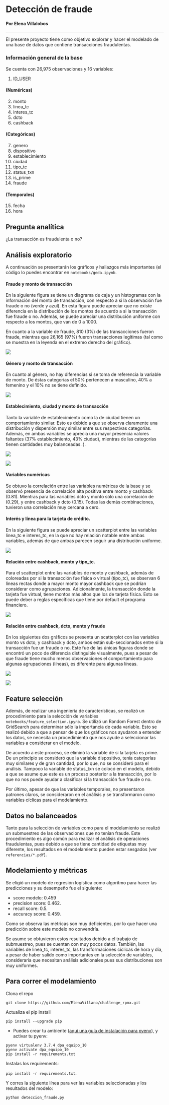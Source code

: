 # Detección de fraude 

#### Por Elena Villalobos 
_____


El presente proyecto tiene como objetivo explorar y hacer el modelado de una base de datos que contiene transacciones fraudulentas. 

### Información general de la base

Se cuenta con 26,975 observaciones y 16 variables:

1. ID_USER

#### (Numéricas)

2. monto 
3. linea_tc 
4. interes_tc 
5. dcto
6. cashback

#### (Categóricas)

7. genero
8. dispositivo
9. establecimiento
10. ciudad
11. tipo_tc
12. status_txn
13. is_prime
14. fraude

#### (Temporales)

15. fecha
16. hora 

## Pregunta analítica

¿La transacción es fraudulenta o no?

## Análisis exploratorio 

A continuación se presentarán los gráficos y hallazgos más importantes (el código lo puedes encontrar en `notebooks/geda.ipynb`.

#### Fraude y monto de transacción

En la siguiente figura se tiene un diagrama de caja y un histogramas con la información del monto de transacción, con respecto a si la observación fue fraude o no (verde y azul). En esta figura puede apreciar que no existe diferencia en la distribución de los montos de acuerdo a si la transacción fue fraude o no. Además, se puede apreciar una distribución uniforme con respecto a los montos, que van de 0 a 1000.

En cuanto a la variable de fraude, 810 (3\%)  de las transacciones fueron fraude, mientras que 26,165 (97\%) fueron transacciones legítimas (tal como se muestra en la leyenda en el extremo derecho del gráfico). 

![](notebooks/images/im1.png)

#### Género y monto de transacción

En cuanto al género, no hay diferencias si se toma de referencia la variable de monto. De éstas categorías el 50\% pertenecen a masculino, 40\% a femenino y el 10\% no se tiene definido. 

![](notebooks/images/im2.png)

#### Establecimiento, ciudad y monto de transacción

Tanto la variable de establecimiento como la de ciudad tienen un comportamiento similar. Esto es debido a que se observa claramente una distribución y dispersión muy similar entre sus respectivas categorías. Además, en ambas variables se aprecia una mayor presencia valores faltantes (37\% establecimiento, 43\% ciudad), mientras de las categorías tienen cantidades muy balanceadas. 
). 

![](notebooks/images/im3.png)

![](notebooks/images/im4.png)

####  Variables numéricas

Se obtuvo la correlación entre las variables numéricas de la base y se observó presencia de correlación alta positiva entre monto y cashback (0.81). Mientras para las variables dcto y monto sólo una correlación de (0.29), y entre cashback y dcto (0.15). Todas las demás combinaciones, tuvieron una correlación muy cercana a cero. 

####  Interés y línea para la tarjeta de crédito. 

En la siguiente figura se puede apreciar un scatterplot entre las variables linea_tc e interes_tc, en la que no hay relación notable entre ambas variables, además de que ambas parecen seguir una distribución uniforme. 

![](notebooks/images/im5.png)

#### Relación entre cashback, monto y tipo_tc.

Para el scatterplot entre las variables de monto y cashback, además de coloreadas por si la transacción fue física o virtual (tipo_tc), se observan 6 líneas rectas donde a mayor monto mayor cashback que se podrían considerar como agrupaciones. Adicionalmente, la transacción donde la tarjeta fue virtual, tiene montos más altos que los de tarjeta física. Esto se puede deber a reglas específicas que tiene por default el programa financiero. 

![](notebooks/images/im6.png)

#### Relación entre cashback, dcto, monto y fraude

En los siguientes dos gráficos se presenta un scatterplot con las variables monto vs dcto, y cashback y dcto, ambos están sub-seccionados entre si la transacción fue un fraude o no. Este fue de las únicas figuras donde se encontró un poco de diferencia distinguible visualmente, pues a pesar de que fraude tiene mucho menos observaciones el comportamiento para algunas agrupaciones (líneas), es diferente para algunas líneas. 

![](notebooks/images/im7.png)
   
![](notebooks/images/im8.png)
 
 
 ## Feature selección 
 
 Además, de realizar una ingeniería de características, se realizó un procedimiento para la selección de variables `notebooks/feature_selection.ipynb`. Se utilizó un Random Forest dentro de GridSearch para determinar sólo la importancia de cada variable. Esto se realizó debido a que a pensar de que los gráficos nos ayudaron a entender los datos, se necesita un procedimiento que nos ayude a seleccionar las variables a considerar en el modelo. 
 
 De acuerdo a este proceso, se eliminó la variable de si la tarjeta es prime. De un principio se consideró que la variable dispositivo, tenía categorías muy similares y de gran cantidad, por lo que, no se consideró para el análisis. Tampoco la variable de status_txn se colocó en el modelo, debido a que se asume que este es un proceso posterior a la transacción, por lo que no nos puede ayudar a clasificar si la transacción fue fraude o no. 
 
 Por último, apesar de que las variables temporales, no presentaron patrones claros, se consideraron en el análisis y se transformaron como variables cíclicas para el modelamiento. 
 
 ## Datos no balanceados
 
Tanto para la selección de variables como para el modelamiento  se realizó un submuestreo de las observaciones que no tenían fraude. Este procedimiento es algo común para realizar el análisis de operaciones fraudulentas, pues debido a que se tiene cantidad de etiquetas muy diferente, los resultados en el modelamiento pueden estar sesgados (ver `referencias/*.pdf`).
 
 ## Modelamiento y métricas
 
Se eligió un modelo de regresión logística como algoritmo para hacer las predicciones y su desempeño fue el siguiente: 

 
- score modelo: 0.459
- precision score: 0.462.
- recall score: 0.5.
- accuracy score: 0.459.

 
Como se observa las métricas son muy deficientes, por lo que hacer una predicción sobre este modelo no convendría. 

Se asume se obtuvieron estos resultados debido a el trabajo de submuestreo, pues se cuentan con muy pocos datos. También, las variables de linea_tc, interes_tc, las transformaciones cíclicas de hora y día, a pesar de haber salido como importantes en la selección de variables, consideraría que necesitan análisis adicionales pues sus distribuciones son muy uniformes. 

## Para correr el modelamiento

Clona el repo

`git clone https://github.com/ElenaVillano/challenge_rpmx.git`

Actualiza el pip install

 `pip install --upgrade pip`
 

- Puedes crear tu ambiente ([aquí una guía de instalación para pyenv](https://github.com/pyenv/pyenv)), y activar tu pyenv:

```
pyenv virtualenv 3.7.4 dpa_equipo_10
pyenv activate dpa_equipo_10
pip install -r requirements.txt
```

Instalas los requirements:

 `pip install -r requirements.txt`.
 
 
 Y corres la siguiente línea para ver las variables seleccionadas y los resultados del modelo:
 
 `python deteccion_fraude.py`
 
 
 
 
